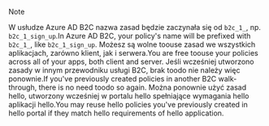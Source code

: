 > [!NOTE]
> <span data-ttu-id="f62bc-101">W usłudze Azure AD B2C nazwa zasad będzie zaczynała się od `b2c_1_`, np. `b2c_1_sign_up`.</span><span class="sxs-lookup"><span data-stu-id="f62bc-101">In Azure AD B2C, your policy's name will be prefixed with `b2c_1_`, like `b2c_1_sign_up`.</span></span>  <span data-ttu-id="f62bc-102">Możesz są wolne toouse zasad we wszystkich aplikacjach, zarówno klient, jak i serwera.</span><span class="sxs-lookup"><span data-stu-id="f62bc-102">You are free toouse your policies across all of your apps, both client and server.</span></span>  <span data-ttu-id="f62bc-103">Jeśli wcześniej utworzono zasady w innym przewodniku usługi B2C, brak toodo nie należy więc ponownie.</span><span class="sxs-lookup"><span data-stu-id="f62bc-103">If you've previously created policies in another B2C walk-through, there is no need toodo so again.</span></span> <span data-ttu-id="f62bc-104">Można ponownie użyć zasad hello, utworzony wcześniej w portalu hello spełniające wymagania hello aplikacji hello.</span><span class="sxs-lookup"><span data-stu-id="f62bc-104">You may reuse hello policies you've previously created in hello portal if they match hello requirements of hello application.</span></span>
> 
> 

